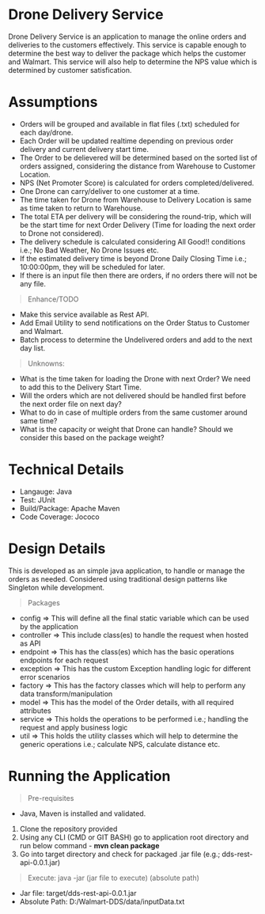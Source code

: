 # Drone Delivery Service

Drone Delivery Service is an application to manage the online orders and deliveries to the customers effectively. This service is capable enough to determine the best way to deliver the package which helps the customer and Walmart. This service will also help to determine the NPS value which is determined by customer satisfication.

Assumptions
============
- Orders will be grouped and available in flat files (.txt) scheduled for each day/drone.
- Each Order will be updated realtime depending on previous order delivery and current delivery start time.
- The Order to be delievered will be determined based on the sorted list of orders assigned, considering the distance from Warehouse to Customer Location.
- NPS (Net Promoter Score) is calculated for orders completed/delivered.
- One Drone can carry/deliver to one customer at a time.
- The time taken for Drone from Warehouse to Delivery Location is same as time taken to return to Warehouse.
- The total ETA per delivery will be considering the round-trip, which will be the start time for next Order Delivery (Time for loading the next order to Drone not considered).
- The delivery schedule is calculated considering All Good!! conditions i.e.; No Bad Weather, No Drone Issues etc.
- If the estimated delivery time is beyond Drone Daily Closing Time i.e.; 10:00:00pm, they will be scheduled for later.
- If there is an input file then there are orders, if no orders there will not be any file.

>Enhance/TODO
- Make this service available as Rest API.
- Add Email Utility to send notifications on the Order Status to Customer and Walmart.
- Batch process to determine the Undelivered orders and add to the next day list.

>Unknowns:
- What is the time taken for loading the Drone with next Order? We need to add this to the Delivery Start Time.
- Will the orders which are not delivered should be handled first before the next order file on next day?
- What to do in case of multiple orders from the same customer around same time?
- What is the capacity or weight that Drone can handle? Should we consider this based on the package weight?

Technical Details 
=================
- Langauge: Java 
- Test: JUnit 
- Build/Package: Apache Maven 
- Code Coverage: Jococo 

Design Details
==============
This is developed as an simple java application, to handle or manage the orders as needed. Considered using traditional design patterns like Singleton while development.

>Packages
- config => This will define all the final static variable which can be used by the application
- controller => This include class(es) to handle the request when hosted as API
- endpoint => This has the class(es) which has the basic operations endpoints for each request
- exception => This has the custom Exception handling logic for different error scenarios
- factory => This has the factory classes which will help to perform any data transform/manipulation
- model => This has the model of the Order details, with all required attributes
- service => This holds the operations to be performed i.e.; handling the request and apply business logic
- util => This holds the utility classes which will help to determine the generic operations i.e.; calculate NPS, calculate distance etc.

Running the Application
=======================
>Pre-requisites
- Java, Maven is installed and validated.

1. Clone the repository provided
2. Using any CLI (CMD or GIT BASH) go to application root directory and run below command
         - **mvn clean package**
3. Go into target directory and check for packaged .jar file (e.g.; dds-rest-api-0.0.1.jar)

>Execute:
java -jar (jar file to execute) (absolute path)

* Jar file: target/dds-rest-api-0.0.1.jar
* Absolute Path: D:/Walmart-DDS/data/inputData.txt
